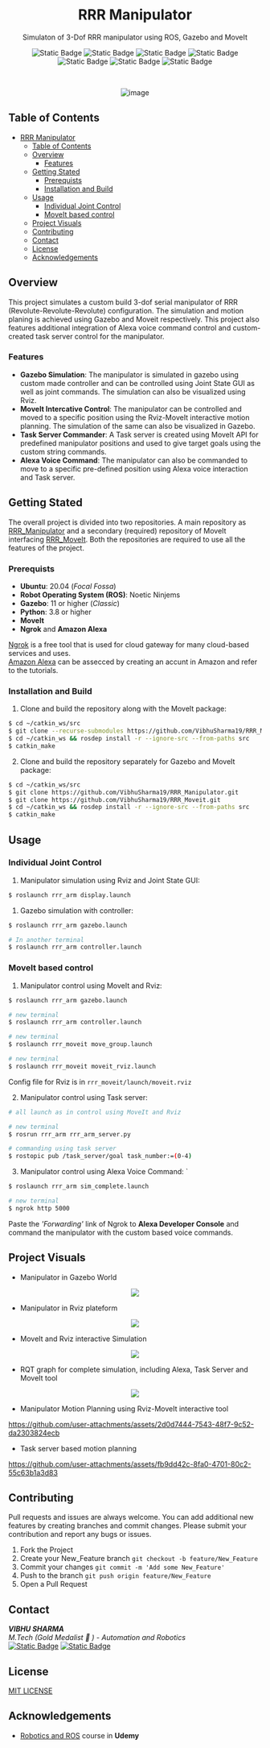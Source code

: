 <div align="center">

# RRR Manipulator 
Simulaton of 3-Dof RRR manipulator using ROS, Gazebo and MoveIt

![Static Badge](https://img.shields.io/badge/Ubuntu-20.04_(Focal_Fossa)-orange)
![Static Badge](https://img.shields.io/badge/ROS-Noetic_Ninjemys-lightgreen)
![Static Badge](https://img.shields.io/badge/Python-3.8.10-red)
![Static Badge](https://img.shields.io/badge/Gazebo-11+-blue)
![Static Badge](https://img.shields.io/badge/CAD-SolidWorks-yellow)
![Static Badge](https://img.shields.io/badge/Cloud_Gateway-Ngrok-lightblue)
![Static Badge](https://img.shields.io/badge/LICENSE-MIT-violet)

<br/>

![image](https://github.com/VibhuSharma19/RRR_Manipulator/blob/master/images/Manipulator.png)
</div>

## Table of Contents
* [RRR Manipulator](#rrr-manipulator)
  * [Table of Contents](#table-of-contents)
  * [Overview](#overview)
    * [Features](#features)
  * [Getting Stated](#getting-stated)
    * [Prerequists](#prerequists)
    * [Installation and Build](#installation-and-build)
  * [Usage](#usage)
    * [Individual Joint Control](#individual-joint-control)
    * [MoveIt based control](#moveit-based-control)
  * [Project Visuals](#project-visuals)
  * [Contributing](#contributing)
  * [Contact](#contact)
  * [License](#license)
  * [Acknowledgements](#acknowledgements)



## Overview
This project simulates a custom build 3-dof serial manipulator of RRR (Revolute-Revolute-Revolute) configuration. The simulation and motion planing is achieved using Gazebo and Moveit respectively. This project also features additional integration of Alexa voice command control and custom-created task server control for the manipulator. 

### Features
* __Gazebo Simulation__: The manipulator is simulated in gazebo using custom made controller and can be controlled using Joint State GUI as well as joint commands. The simulation can also be visualized using Rviz.
* __MoveIt Intercative Control__: The manipulator can be controlled and moved to a specific position using the Rviz-MoveIt interactive motion planning. The simulation of the same can also be visualized in Gazebo.
* __Task Server Commander__: A Task server is created using MoveIt API for predefined manipulator positions and used to give target goals using the custom string commands.
* __Alexa Voice Command__: The manipulator can also be commanded to move to a specific pre-defined position using Alexa voice interaction and Task server.
  
## Getting Stated
The overall project is divided into two repositories. A main repository as [RRR_Manipulator](https://github.com/VibhuSharma19/RRR_Manipulator.git) and a secondary (required) repository of MoveIt interfacing [RRR_MoveIt](https://github.com/VibhuSharma19/RRR_Moveit.git). Both the repositories are required to use all the features of the project.

### Prerequists
* __Ubuntu__: 20.04 (_Focal Fossa_)
* __Robot Operating System (ROS)__: Noetic Ninjems
* __Gazebo__: 11 or higher (_Classic_)
* __Python__: 3.8 or higher
* __MoveIt__
* __Ngrok__ and __Amazon Alexa__

[Ngrok](https://ngrok.com/download) is a free tool that is used for cloud gateway for many cloud-based services and uses.  
[Amazon Alexa](https://developer.amazon.com/en-US/alexa/alexa-skills-kit) can be assecced by creating an accunt in Amazon and refer to the tutorials.

### Installation and Build
1. Clone and build the repository along with the MoveIt package:
```sh
$ cd ~/catkin_ws/src  
$ git clone --recurse-submodules https://github.com/VibhuSharma19/RRR_Manipulator.git  
$ cd ~/catkin_ws && rosdep install -r --ignore-src --from-paths src 
$ catkin_make
```

2. Clone and build the repository separately for Gazebo and MoveIt package:
```sh
$ cd ~/catkin_ws/src  
$ git clone https://github.com/VibhuSharma19/RRR_Manipulator.git  
$ git clone https://github.com/VibhuSharma19/RRR_Moveit.git
$ cd ~/catkin_ws && rosdep install -r --ignore-src --from-paths src 
$ catkin_make
```

## Usage

### Individual Joint Control

1. Manipulator simulation using Rviz and Joint State GUI:
```sh
$ roslaunch rrr_arm display.launch
```

1. Gazebo simulation with controller:
```sh
$ roslaunch rrr_arm gazebo.launch

# In another terminal
$ roslaunch rrr_arm controller.launch
```
### MoveIt based control

1. Manipulator control using MoveIt and Rviz:
```sh
$ roslaunch rrr_arm gazebo.launch

# new terminal
$ roslaunch rrr_arm controller.launch

# new terminal
$ roslaunch rrr_moveit move_group.launch

# new terminal
$ roslaunch rrr_moveit moveit_rviz.launch
```

Config file for Rviz is in `rrr_moveit/launch/moveit.rviz`

2. Manipulator control using Task server:
```sh
# all launch as in control using MoveIt and Rviz

# new terminal
$ rosrun rrr_arm rrr_arm_server.py

# commanding using task server
$ rostopic pub /task_server/goal task_number:=(0-4)
```

3. Manipulator control using Alexa Voice Command:
`
```sh
$ roslaunch rrr_arm sim_complete.launch

# new terminal
$ ngrok http 5000
```
Paste the _'Forwarding'_ link of Ngrok to __Alexa Developer Console__ and command the manipulator with the custom based voice commands.

## Project Visuals

* Manipulator in Gazebo World
<p align="center">
<img src="https://github.com/VibhuSharma19/RRR_Manipulator/blob/master/images/gazebo.jpg">
</p>

* Manipulator in Rviz plateform
<p align="center">
<img src="https://github.com/VibhuSharma19/RRR_Manipulator/blob/master/images/display_rviz.png">
</p>

* MoveIt and Rviz interactive Simulation
<p align="center">
<img src="https://github.com/VibhuSharma19/RRR_Manipulator/blob/master/images/moveit_rviz_interface.png">
</p>

* RQT graph for complete simulation, including Alexa, Task Server and MoveIt tool
<p align="center">   
<img src="https://github.com/VibhuSharma19/RRR_Manipulator/blob/master/images/rosgraph_node_only.png">
</p>

* Manipulator Motion Planning using Rviz-MoveIt interactive tool

https://github.com/user-attachments/assets/2d0d7444-7543-48f7-9c52-da2303824ecb

* Task server based motion planning 

https://github.com/user-attachments/assets/fb9dd42c-8fa0-4701-80c2-55c63b1a3d83

## Contributing

Pull requests and issues are always welcome. You can add additional new features by creating branches and commit changes. Please submit your contribution and report any bugs or issues.


1. Fork the Project
2. Create your New_Feature branch `git checkout -b feature/New_Feature`
3. Commit your changes `git commit -m 'Add some New_Feature'`
4. Push to the branch `git push origin feature/New_Feature`
5. Open a Pull Request

## Contact
__*VIBHU SHARMA*__  
_M.Tech (Gold Medalist :1st_place_medal: ) - Automation and Robotics_ <br/>
[![Static Badge](https://img.shields.io/badge/LinkedIn-Vibhu_Sharma-blue)](www.linkedin.com/in/-vibhu-sharma) 
[![Static Badge](https://img.shields.io/badge/Github-VibhuSharma19-white)](https://github.com/VibhuSharma19)

## License
[MIT LICENSE](https://github.com/VibhuSharma19/RRR_Manipulator/blob/master/LICENSE)

## Acknowledgements

* [Robotics and ROS](https://www.udemy.com/course/robotics-and-ros-learn-by-doing-manipulators/?couponCode=KEEPLEARNING) course in __Udemy__



